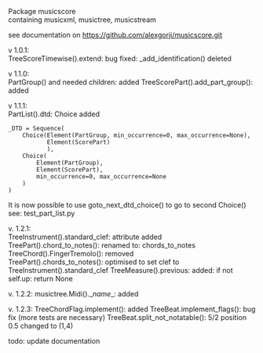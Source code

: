 Package musicscore  
containing musicxml, musictree, musicstream

see documentation on
https://github.com/alexgorji/musicscore.git  


v 1.0.1:  
TreeScoreTimewise().extend: bug fixed: \_add_identification() deleted

v 1.1.0:  
PartGroup() and needed children: added 
TreeScorePart().add_part_group(): added

v 1.1.1:  
PartList().dtd: Choice added 

    _DTD = Sequence(
        Choice(Element(PartGroup, min_occurrence=0, max_occurrence=None),
               Element(ScorePart)
               ),
        Choice(
            Element(PartGroup),
            Element(ScorePart),
            min_occurrence=0, max_occurrence=None
        )
    )
It is now possible to use goto_next_dtd_choice() to go to second Choice()  
see: test_part_list.py


v. 1.2.1:  
TreeInstrument().standard_clef: attribute added  
TreePart().chord_to_notes(): renamed to: chords_to_notes  
TreeChord().FingerTremolo(): removed  
TreePart().chords_to_notes(): optimised to set clef to TreeInstrument().standard_clef
TreeMeasure().previous: added: if not self.up: return None

v. 1.2.2:
musictree.Midi().\__name__: added

v. 1.2.3:
TreeChordFlag.implement(): added
TreeBeat.implement_flags(): bug fix (more tests are necessary)
TreeBeat.split_not_notatable(): 5/2 position 0.5 changed to (1,4)


todo:
update documentation
